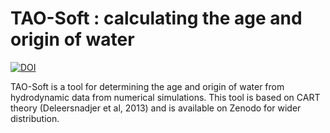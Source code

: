 # TAO-Soft : calculating the age and origin of water

[![DOI](https://zenodo.org/badge/803377028.svg)](https://zenodo.org/doi/10.5281/zenodo.11234500)

TAO-Soft is a tool for determining the age and origin of water from hydrodynamic data from numerical simulations. This tool is based on CART theory (Deleersnadjer et al, 2013) and is available on Zenodo for wider distribution.


